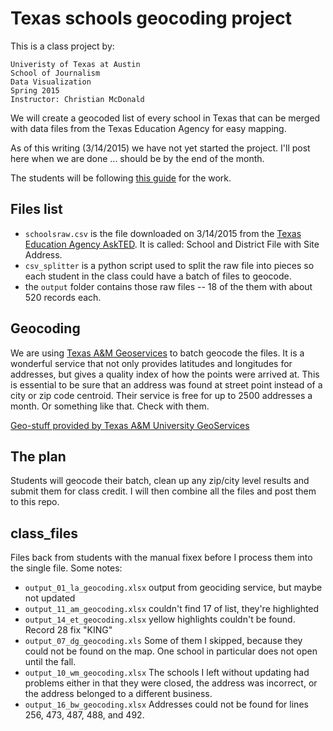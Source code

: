 Texas schools geocoding project
===============================

This is a class project by:

    Univeristy of Texas at Austin
    School of Journalism
    Data Visualization
    Spring 2015
    Instructor: Christian McDonald

We will create a geocoded list of every school in Texas that can be merged with data files from the Texas Education Agency for easy mapping.

As of this writing (3/14/2015) we have not yet started the project. I'll post here when we are done ... should be by the end of the month.

The students will be following [this guide](https://docs.google.com/document/d/16_reBIxOvRJvfiuTN5bdGpFFq0JH39pmE5kCOv8xaCM/edit?usp=sharing) for the work.

## Files list

* `schoolsraw.csv` is the file downloaded on 3/14/2015 from the [Texas Education Agency AskTED](http://mansfield.tea.state.tx.us/tea.askted.web/Forms/Home.aspx). It is called: School and District File with Site Address.
* `csv_splitter` is a python script used to split the raw file into pieces so each student in the class could have a batch of files to geocode.
* the `output` folder contains those raw files -- 18 of the them with about 520 records each.

## Geocoding

We are using [Texas A&M Geoservices](http://geoservices.tamu.edu/) to batch geocode the files. It is a wonderful service that not only provides latitudes and longitudes for addresses, but gives a quality index of how the points were arrived at. This is essential to be sure that an address was found at street point instead of a city or zip code centroid. Their service is free for up to 2500 addresses a month. Or something like that. Check with them.

[Geo-stuff provided by Texas A&M University GeoServices](http://geoservices.tamu.edu/)

## The plan

Students will geocode their batch, clean up any zip/city level results and submit them for class credit. I will then combine all the files and post them to this repo.

## class_files

Files back from students with the manual fixex before I process them into the single file. Some notes:

* `output_01_la_geocoding.xlsx` output from geociding service, but maybe not updated
* `output_11_am_geocoding.xlsx` couldn't find 17 of list, they're highlighted
* `output_14_et_geocoding.xlsx` yellow highlights couldn't be found. Record 28 fix "KING"
* `output_07_dg_geocoding.xls` Some of them I skipped, because they could not be found on the map. One school in particular does not open until the fall.
* `output_10_wm_geocoding.xlsx` The schools I left without updating had problems either in that they were closed, the address was incorrect, or the address belonged to a different business.
* `output_16_bw_geocoding.xlsx` Addresses could not be found for lines 256, 473, 487, 488, and 492.

